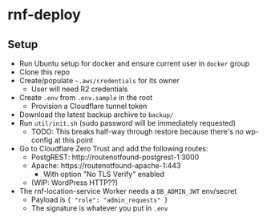 # rnf-deploy

## Setup

- Run Ubuntu setup for docker and ensure current user in `docker` group
- Clone this repo
- Create/populate `~.aws/credentials` for its owner
  - User will need R2 credentials
- Create `.env` from `.env.sample` in the root
  - Provision a Cloudflare tunnel token
- Download the latest backup archive to `backup/`
- Run `util/init.sh` (sudo password will be immediately requested)
  - TODO: This breaks half-way through restore because there's no wp-config at this point
- Go to Cloudflare Zero Trust and add the following routes:
  - PostgREST: http://routenotfound-postgrest-1:3000
  - Apache: https://routenotfound-apache-1:443
    - With option "No TLS Verify" enabled
  - (WIP: WordPress HTTP??)
- The rnf-location-service Worker needs a `DB_ADMIN_JWT` env/secret
  - Payload is `{ "role": "admin_requests" }`
  - The signature is whatever you put in `.env`
